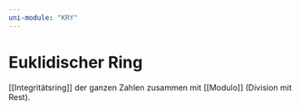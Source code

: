 ```yaml
---
uni-module: "KRY"
---
```


# Euklidischer Ring

[[Integritätsring]] der ganzen Zahlen zusammen mit [[Modulo]] (Division mit Rest).
